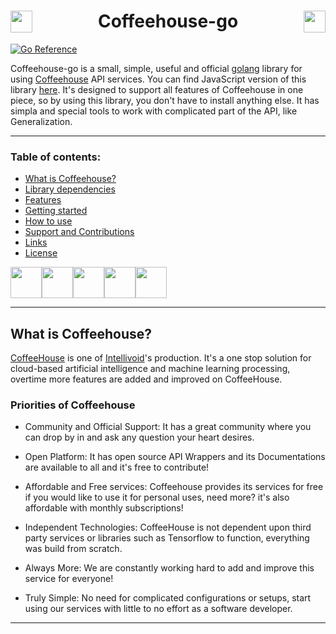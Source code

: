 <!--
	This file is part of Intellivoid.Coffeehouse-go (https://github.com/Dank-del/Intellivoid.Coffeehouse-go).
	Copyright (c) 2021 Sayan Biswas, ALiwoto.

	This program is free software: you can redistribute it and/or modify
	it under the terms of the GNU General Public License as published by
	the Free Software Foundation, version 3.

	This program is distributed in the hope that it will be useful, but
	WITHOUT ANY WARRANTY; without even the implied warranty of
	MERCHANTABILITY or FITNESS FOR A PARTICULAR PURPOSE. See the GNU
	General Public License for more details.

	You should have received a copy of the GNU General Public License
	along with this program. If not, see <http://www.gnu.org/licenses/>.

	
-->

# <h1 align="middle"> <img src="https://coffeehouse.intellivoid.net/assets/favicon/favicon-194x194.png" width="35px" align="left"></img> Coffeehouse-go <img src="https://intellivoid.net/assets/favicon/android-chrome-192x192.png" width="35px" align="right"></img> </h1>

[![Go Reference](https://pkg.go.dev/badge/github.com/Dank-del/Intellivoid.Coffeehouse-go.svg)](https://pkg.go.dev/github.com/Dank-del/Intellivoid.Coffeehouse-go)


Coffeehouse-go is a small, simple, useful and official [golang](https://go.dev) library for using [Coffeehouse](coffeehouse.intellivoid.net) API services.
You can find JavaScript version of this library [here](https://github.com/intellivoid/CoffeeHouse-JavaScript-API-Wrapper).
It's designed to support all features of Coffeehouse in one piece, so by using this library, you don't have to install anything else.
It has simpla and special tools to work with complicated part of the API, like Generalization.

<hr/>

### Table of contents:
 * [What is Coffeehouse?](#What-is-Coffeehouse)
 * [Library dependencies](#supported-go-versions)
 * [Features](#features)
 * [Getting started](#getting-started)
 * [How to use](#how-to-use)
 * [Support and Contributions](#support-and-contributions)
 * [Links](#links)
 * [License](#license)


 <img src="https://raw.githubusercontent.com/aliwoto/aliwoto/main/resources/798246901916499998.gif" width="50px"></img><img src="https://raw.githubusercontent.com/aliwoto/aliwoto/main/resources/798246901916499998.gif" width="50px"></img><img src="https://raw.githubusercontent.com/aliwoto/aliwoto/main/resources/798246901916499998.gif" width="50px"></img><img src="https://raw.githubusercontent.com/aliwoto/aliwoto/main/resources/798246901916499998.gif" width="50px"></img><img src="https://raw.githubusercontent.com/aliwoto/aliwoto/main/resources/798246901916499998.gif" width="50px"></img>

<hr/>

## What is Coffeehouse?
[CoffeeHouse](https://coffeehouse.intellivoid.net) is one of [Intellivoid](intellivoid.net)'s production. It's a one stop solution for cloud-based artificial intelligence and machine learning processing, overtime more features are added and improved on CoffeeHouse.

### Priorities of Coffeehouse
- Community and Official Support: It has a great community where you can drop by in and ask any question your heart desires.

- Open Platform: It has open source API Wrappers and its Documentations are available to all and it's free to contribute!

- Affordable and Free services: Coffeehouse provides its services for free if you would like to use it for personal uses, need more? it's also affordable with monthly subscriptions!

- Independent Technologies: CoffeeHouse is not dependent upon third party services or libraries such as Tensorflow to function, everything was build from scratch.

- Always More: We are constantly working hard to add and improve this service for everyone!

- Truly Simple: No need for complicated configurations or setups, start using our services with little to no effort as a software developer.

<hr/>